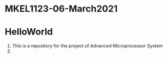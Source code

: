 # MKEL1123-06-March2021
# HelloWorld
1. This is a repository for the project of Advanced Microprocessor System
2. 
